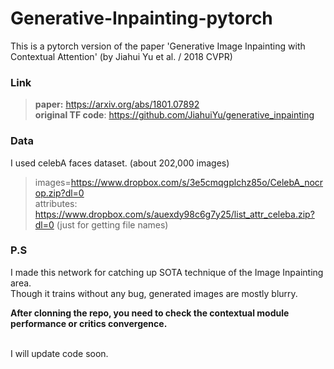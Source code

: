# Generative-Inpainting-pytorch
This is a pytorch version of the paper 'Generative Image Inpainting with Contextual Attention' (by Jiahui Yu et al. / 2018 CVPR)

### Link
> **paper:** https://arxiv.org/abs/1801.07892 <br />
> **original TF code**: https://github.com/JiahuiYu/generative_inpainting

### Data
I used celebA faces dataset. (about 202,000 images)
> images=https://www.dropbox.com/s/3e5cmqgplchz85o/CelebA_nocrop.zip?dl=0 <br />
> attributes: https://www.dropbox.com/s/auexdy98c6g7y25/list_attr_celeba.zip?dl=0 (just for getting file names)

### P.S
I made this network for catching up SOTA technique of the Image Inpainting area.<br />
Though it trains without any bug, generated images are mostly blurry.<br />

**After clonning the repo, you need to check the contextual module performance or critics convergence.**<br />
<br />

I will update code soon.
